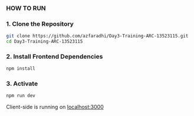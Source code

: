 ### HOW TO RUN

### 1. Clone the Repository

```bash
git clone https://github.com/azfaradhi/Day3-Training-ARC-13523115.git
cd Day3-Training-ARC-13523115
```


### 2. Install Frontend Dependencies

```bash
npm install
```

### 3. Activate

```bash
npm run dev
```


Client-side is running on [localhost:3000](http://localhost:3000)